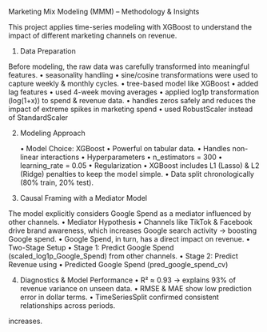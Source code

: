 Marketing Mix Modeling (MMM) – Methodology & Insights

This project applies time-series modeling with XGBoost to understand the impact of different marketing channels on revenue.

1. Data Preparation

Before modeling, the raw data was carefully transformed into meaningful features.
	•	seasonality handling
	•	sine/cosine transformations were used to capture weekly & monthly cycles.
	•	tree-based model like XGBoost
	•	added lag features
	•	used 4-week moving averages
	•	applied log1p transformation (log(1+x)) to spend & revenue data.
	•	handles zeros safely and reduces the impact of extreme spikes in marketing spend
	•	used RobustScaler instead of StandardScaler

2. Modeling Approach

	•	Model Choice: XGBoost
	•	Powerful on tabular data.
	•	Handles non-linear interactions 
	•	Hyperparameters
	•	n_estimators = 300
	•	learning_rate = 0.05
	•	Regularization
	•	XGBoost includes L1 (Lasso) & L2 (Ridge) penalties to keep the model simple.
	•	Data split chronologically (80% train, 20% test).

3. Causal Framing with a Mediator Model

The model explicitly considers Google Spend as a mediator influenced by other channels.
	•	Mediator Hypothesis
	•	Channels like TikTok & Facebook drive brand awareness, which increases Google search activity → boosting Google spend.
	•	Google Spend, in turn, has a direct impact on revenue.
	•	Two-Stage Setup
	•	Stage 1: Predict Google Spend (scaled_log1p_Google_Spend) from other channels.
	•	Stage 2: Predict Revenue using
	•	Predicted Google Spend (pred_google_spend_cv)

4. Diagnostics & Model Performance
	•	R² ≈ 0.93 → explains 93% of revenue variance on unseen data.
	•	RMSE & MAE show low prediction error in dollar terms.
	•	TimeSeriesSplit confirmed consistent relationships across periods.


increases.
